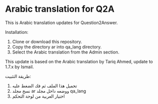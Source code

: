 # Arabic translation for Q2A 
This is Arabic translation updates for Question2Answer.

Installation:

1. Clone or download this repository.
2. Copy the directory ar into qa_lang directory.
3. Select the Arabic translation from the Admin section.

This update is based on the Arabic translation by Tariq Ahmed, update to 1.7.x by Ismail.

طريقة التثبيت:
1. تحميل هذا الملف ثم فك الضغط عليه
2. نسخ مجلد ar ووضعه داخل مجلد  qa_lang 
3. اختيار العربية من لوحة التحكم
